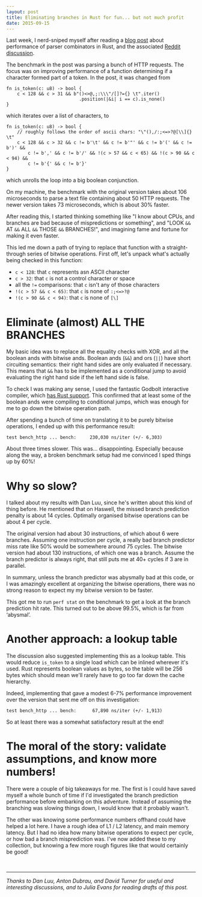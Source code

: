 ```yaml
---
layout: post
title: Eliminating branches in Rust for fun... but not much profit
date: 2015-09-15
---
```


Last week, I nerd-sniped myself after reading a [blog post][bench-post] about
performance of parser combinators in Rust, and the associated [Reddit
discussion][reddit-thread].

[bench-post]: http://m4rw3r.github.io/parser-combinator-experiments-part-3/
[reddit-thread]: https://www.reddit.com/r/rust/comments/3k0d0d/parser_combinator_experiments_part_3_performance/

The benchmark in the post was parsing a bunch of HTTP requests. The focus was
on improving performance of a function determining if a character formed part
of a token. In the post, it was changed from

~~~
fn is_token(c: u8) -> bool {
    c < 128 && c > 31 && b"()<>@,;:\\\"/[]?={} \t".iter()
                           .position(|&i| i == c).is_none()
}
~~~

which iterates over a list of characters, to

~~~
fn is_token(c: u8) -> bool {
    // roughly follows the order of ascii chars: "\"(),/:;<=>?@[\\]{} \t"
    c < 128 && c > 32 && c != b'\t' && c != b'"' && c != b'(' && c != b')' &&
        c != b',' && c != b'/' && !(c > 57 && c < 65) && !(c > 90 && c < 94) &&
        c != b'{' && c != b'}'
}
~~~

which unrolls the loop into a big boolean conjunction.

On my machine, the benchmark with the original version takes about 106
microseconds to parse a text file containing about 50 HTTP requests. The newer
version takes 73 microseconds, which is about 30% faster.

After reading this, I started thinking something like "I know about CPUs, and
branches are bad because of mispredictions or something", and "LOOK `&&` AT
`&&` ALL `&&` THOSE `&&` BRANCHES!", and imagining fame and fortune for making
it even faster.

This led me down a path of trying to replace that function with a
straight-through series of bitwise operations. First off, let's unpack what's
actually being checked in this function:

- `c < 128`: that `c` represents asn ASCII character
- `c > 32`: that `c` is not a control character or space
- all the `!=` comparisons: that `c` isn't any of those characters
- `!(c > 57 && c < 65)`: that `c` is none of `:;<=>?@`
- `!(c > 90 && c < 94)`: that `c` is none of `[\]`


# Eliminate (almost) ALL THE BRANCHES

My basic idea was to replace all the equality checks with XOR, and all the
boolean ands with bitwise ands. Boolean ands (`&&`) and ors (`||`) have short
circuiting semantics: their right hand sides are only evaluated if necessary.
This means that `&&` has to be implemented as a conditional jump to avoid
evaluating the right hand side if the left hand side is false.

To check I was making any sense, I used the fantastic Godbolt interactive
compiler, which [has Rust support][rust-godbolt]. This confirmed that at least
some of the boolean ands were compiling to conditional jumps, which was enough
for me to go down the bitwise operation path.

[rust-godbolt]: http://rust.godbolt.org/

After spending a bunch of time on translating it to be purely bitwise
operations, I ended up with this performance result:

~~~
test bench_http ... bench:     230,030 ns/iter (+/- 6,303)
~~~

About three times slower. This was... disappointing. Especially because along
the way, a broken benchmark setup had me convinced I sped things up by 60%!

# Why so slow?

I talked about my results with Dan Luu, since he's written about this kind of
thing before. He mentioned that on Haswell, the missed branch prediction
penalty is about 14 cycles. Optimally organised bitwise operations can be
about 4 per cycle.

[dan-luu-post]: http://danluu.com/new-cpu-features/#branches

The original version had about 30 instructions, of which about 6 were branches.
Assuming one instruction per cycle, a really bad branch predictor miss rate
like 50% would be somewhere around 75 cycles.  The bitwise version had about
130 instructions, of which one was a branch. Assume the branch predictor is
always right, that still puts me at 40+ cycles if 3 are in parallel.

In summary, unless the branch predictor was abysmally bad at this code, or I
was amazingly excellent at organizing the bitwise operations, there was no
strong reason to expect my my bitwise version to be faster.

This got me to run `perf stat` on the benchmark to get a look at the branch
prediction hit rate. This turned out to be above 99.5%, which is far from
‘abysmal’.

# Another approach: a lookup table

The discussion also suggested implementing this as a lookup table. This would
reduce `is_token` to a single load which can be inlined wherever it's used.
Rust represents boolean values as bytes, so the table will be 256 bytes which
should mean we'll rarely have to go too far down the cache hierarchy.

Indeed, implementing that gave a modest 6-7%  performance improvement over the
version that sent me off on this investigation:

~~~
test bench_http ... bench:      67,890 ns/iter (+/- 1,913)
~~~

So at least there was a somewhat satisfactory result at the end!

# The moral of the story: validate assumptions, and know more numbers!

There were a couple of big takeaways for me. The first is I could have saved
myself a whole bunch of time if I'd investigated the branch prediction
performance before embarking on this adventure. Instead of assuming the
branching was slowing things down, I would know that it probably wasn't.

The other was knowing some performance numbers offhand could have helped a lot
here. I have a rough idea of L1 / L2 latency, and main memory latency. But I
had no idea how many bitwise operations to expect per cycle, or how bad a
branch misprediction was. I've now added these to my collection, but knowing a
few more rough figures like that would certainly be good!

<br>

---

*Thanks to Dan Luu, Anton Dubrau, and David Turner for useful and interesting
discussions, and to Julia Evans for reading drafts of this post.*


<!--

# How I implemented a bitwise version
Here's how I built up my bitwise version. For my own sanity, and ease of
translation, I decided to use `0x0` as false and `0x1` as true. Implement first
and improve afterwards if it seems hopeful. I started off using the fact that
`x ^ y` is all zeros if and only if `x` and `y` are equal. Or, put another way,
if `x != y` at least one bit in `x ^ y` is set. This will be handy since most
of our comparisons are checking inequality with a fixed byte. This lets us
write

~~~
fn eq(x: u8, y: u8) -> u8 {
    not(is_non_zero(x ^ y))
~~~

We need `is_non_zero` to return `0x1` or `0x0`; we'll get to that in a second.
Once it does, the `not` operation is easy: just XOR with `0x1`:

~~~
fn not(x: u8) -> u8 {
    x ^ 1
}
~~~

As for this `is_non_zero` operation, that's a bit trickier. Fortunately, [the
internet][stackoverflow]! Here's the implementation:

~~~
fn is_non_zero(x: u8) -> u8 {
    ((x | ((!x).wrapping_add(1))) >> 7)
}
~~~

What we want to do is return `0x1` if any bit of `x` is set, and otherwise
return `0x0`. We'll work out how this works from the outside in. If we can get the most signicant bit set in The way this works is to force the most significant bit to be set
if any bit is set. Then the `>> 7` will bring the most significant bit down to
be the least significant bit, and we'll have 

Finally, we've got comparisons with `128` and `32`. Both of these are powers of
two, which makes it a bit easier to check! If the most significant bit is set,
then the number is greater than or equal to `128`, so we bitwise and with `128`
and check if that's non-zero:


~~~
pub fn ge_128(x: u8) -> u8 {
    is_non_zero(128 & x)
}
~~~

For checking a number is less than `32`, we need to check that none of the upper 3 bits are set. For this, we can bitwise and with the bitwise compelement of 31, which has all the lower 5 bits set.

~~~
pub fn lt_32(x: u8) -> u8 {
    not(is_non_zero(!0x1f & x))
}
~~~

Finally, we need a way to go from `0x1` and `0x0` to `true` and `false`. Since we only have

This let me put the whole thing together:


[stackoverflow]: http://stackoverflow.com/questions/3912112/check-if-a-number-is-non-zero-using-bitwise-operators-in-c
-->
